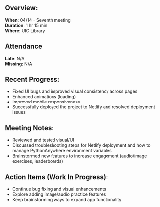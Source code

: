 ## Overview:
**When**: 04/14 - Seventh meeting  
**Duration**: 1 hr 15 min  
**Where**: UIC Library

## Attendance  
**Late**: N/A  
**Missing**: N/A

## Recent Progress:
- Fixed UI bugs and improved visual consistency across pages
- Enhanced animations (loading)
- Improved mobile responsiveness
- Successfully deployed the project to Netlify and resolved deployment issues

## Meeting Notes:
- Reviewed and tested visual/UI
- Discussed troubleshooting steps for Netlify deployment and how to manage PythonAnywhere environment variables
- Brainstormed new features to increase engagement (audio/image exercises, leaderboards)

## Action Items (Work In Progress):
- Continue bug fixing and visual enhancements
- Explore adding image/audio practice features
- Keep brainstorming ways to expand app functionality